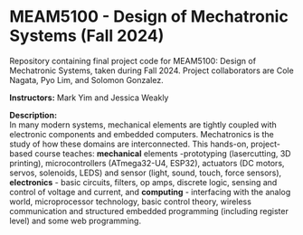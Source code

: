 # MEAM5100 - Design of Mechatronic Systems (Fall 2024)

Repository containing final project code for MEAM5100: Design of Mechatronic Systems, taken during Fall 2024. Project collaborators are Cole Nagata, Pyo Lim, and Solomon Gonzalez.

**Instructors:** Mark Yim and Jessica Weakly<br/>

**Description:**<br/>
In many modern systems, mechanical elements are tightly coupled with electronic components and embedded computers. Mechatronics is the study of how these domains are interconnected. This hands-on, project-based course teaches: **mechanical** elements -prototyping (lasercutting, 3D printing), microcontrollers (ATmega32-U4, ESP32), actuators (DC motors, servos, solenoids, LEDS) and sensor (light, sound, touch, force sensors), **electronics** - basic circuits, filters, op amps, discrete logic, sensing and control of voltage and current, and **computing** - interfacing with the analog world, microprocessor technology, basic control theory, wireless communication and structured embedded programming (including register level) and some web programming.
